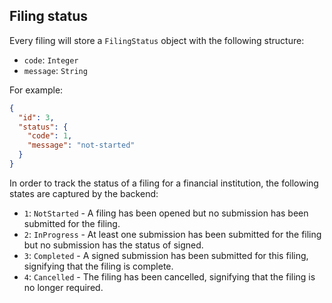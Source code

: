 ## Filing status

Every filing will store a `FilingStatus` object with the following structure:

* `code`: `Integer`
* `message`: `String`

For example:

```json
{
  "id": 3,
  "status": {
    "code": 1,
    "message": "not-started"
  }
}
```

In order to track the status of a filing for a financial institution, the following states are captured by the backend:

* `1`: `NotStarted` - A filing has been opened but no submission has been submitted for the filing.
* `2`: `InProgress` - At least one submission has been submitted for the filing but no submission has the status of signed.
* `3`: `Completed` - A signed submission has been submitted for this filing, signifying that the filing is complete.
* `4`: `Cancelled` - The filing has been cancelled, signifying that the filing is no longer required.
